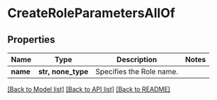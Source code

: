 # CreateRoleParametersAllOf


## Properties
Name | Type | Description | Notes
------------ | ------------- | ------------- | -------------
**name** | **str, none_type** | Specifies the Role name. | 

[[Back to Model list]](../README.md#documentation-for-models) [[Back to API list]](../README.md#documentation-for-api-endpoints) [[Back to README]](../README.md)


